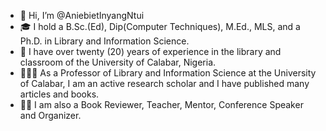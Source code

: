 - 👋 Hi, I’m @AniebietInyangNtui
- 🎓 I hold a B.Sc.(Ed), Dip(Computer Techniques), M.Ed., MLS, and a Ph.D. in Library and Information Science. 
- 🏫 I have over twenty (20) years of experience in the library and classroom of the University of Calabar, Nigeria. 
- 👩🏽‍🏫 As a Professor of Library and Information Science at the University of Calabar, I am an active research scholar and I have published many articles and books. 
- ✍🏽 I am also a Book Reviewer, Teacher, Mentor, Conference Speaker and Organizer.
